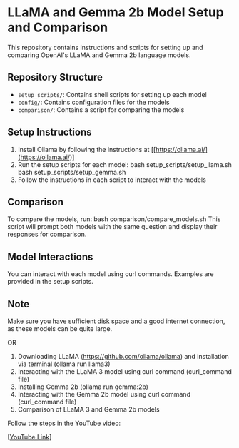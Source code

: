 # LLaMA and Gemma 2b Model Setup and Comparison

This repository contains instructions and scripts for setting up and comparing OpenAI's LLaMA and Gemma 2b language models.

## Repository Structure

- `setup_scripts/`: Contains shell scripts for setting up each model
- `config/`: Contains configuration files for the models
- `comparison/`: Contains a script for comparing the models

## Setup Instructions

1. Install Ollama by following the instructions at [[https://ollama.ai/](https://ollama.ai/)]
2. Run the setup scripts for each model:
   bash setup_scripts/setup_llama.sh
   bash setup_scripts/setup_gemma.sh
3. Follow the instructions in each script to interact with the models

## Comparison

To compare the models, run:
bash comparison/compare_models.sh
This script will prompt both models with the same question and display their responses for comparison.

## Model Interactions

You can interact with each model using curl commands. Examples are provided in the setup scripts.

## Note

Make sure you have sufficient disk space and a good internet connection, as these models can be quite large.

OR 

1. Downloading LLaMA (https://github.com/ollama/ollama) and installation via terminal (ollama run llama3)
2. Interacting with the LLaMA 3 model using curl command (curl_command file)
3. Installing Gemma 2b (ollama run gemma:2b)
4. Interacting with the Gemma 2b model using curl command (curl_command file)
5. Comparison of LLaMA 3 and Gemma 2b models

Follow the steps in the YouTube video:

[[YouTube Link](https://www.youtube.com/watch?v=3K_wJjrc66M)]
